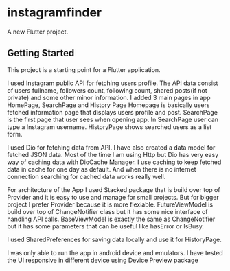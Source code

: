 # instagramfinder

A new Flutter project.

## Getting Started

This project is a starting point for a Flutter application.

I used Instagram public API for fetching users profile. 
The API data consist of users fullname, followers count, following count,  shared posts(if not private) and some other minor information. 
I added 3 main pages in app HomePage, SearchPage and History Page
Homepage is basically users fetched information page that displays users profile and post.
SearchPage is the first page that user sees when opening app. In SearchPage user can type a Instagram username. 
HistoryPage shows searched users as a list form. 



I used Dio for fetching data from API. I have also created a data model for fetched JSON data. 
Most of the time I am using Http but Dio has very easy way of caching data with DioCache Manager. 
I use caching to keep fetched data in cache for one day as default. 
And when there is no internet connection searching for cached data works really well.




For architecture of the App I used Stacked package that is build over top of Provider and it is easy to use and manage for small projects. 
But for bigger project I prefer Provider because it is more flexiable.
FutureViewModel is build over top of ChangeNotifier class but it has some nice interface of handling API calls.
BaseViewModel is exactly the same as ChangeNotifier but it has some parameters that can be useful like hasError or IsBusy.

I used SharedPreferences for saving data locally and use it for HistoryPage. 


I was only able to run the app in android device and emulators. I have tested the UI responsive in different device using Device Preview package





